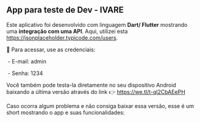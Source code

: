 ## App para teste de Dev - IVARE

Este aplicativo foi desenvolvido com linguagem **Dart/ Flutter** mostrando uma **integração com uma API**. Aqui, utilizei esta https://jsonplaceholder.typicode.com/users.



💾 Para acessar, use as credenciais: 

​	- E-mail: admin

​	- Senha: 1234



Você também pode testa-la diretamente no seu dispositivo Android baixando a última versão através do link  👉  https://we.tl/t-ql2CbAEePH

Caso ocorra algum problema e não consiga baixar essa versão, esse é um short mostrando o app e suas funcionalidades:







